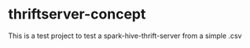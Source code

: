 # thriftserver-concept
This is a test project to test a spark-hive-thrift-server from a simple .csv

